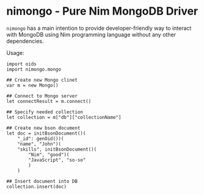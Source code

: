 nimongo - Pure Nim MongoDB Driver
===================================

`nimongo` has a main intention to provide developer-friendly way to interact
with MongoDB using Nim programming language without any other dependencies.

Usage:

```
import oids
import nimongo.mongo

## Create new Mongo clinet
var m = new Mongo()

## Connect to Mongo server
let connectResult = m.connect()

## Specify needed collection
let collection = m["db"]["collectionName"]

## Create new bson document
let doc = initBsonDocument()(
    "_id": genOid())(
    "name", "John")(
    "skills", initBsonDocument()(
        "Nim", "good")(
        "JavaScript", "so-so"
        )
    )

## Insert document into DB
collection.insert(doc)
```
